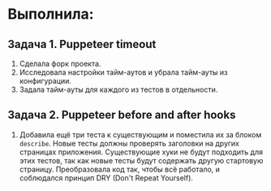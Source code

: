 # Выполнила:


## Задача 1. Puppeteer timeout

1. Сделала форк проекта.
2. Исследовала настройки тайм-аутов и убрала тайм-ауты из конфигурации.
3. Задала тайм-ауты для каждого из тестов в отдельности.


## Задача 2. Puppeteer before and after hooks

1. Добавила ещё три теста к существующим и поместила их за блоком `describe`. 
Новые тесты должны проверять заголовки на других страницах приложения. Существующие хуки не будут подходить для этих тестов, так как новые тесты будут содержать другую стартовую страницу. 
Преобразовала код так, чтобы всё работало, и соблюдался принцип DRY (Don't Repeat Yourself).